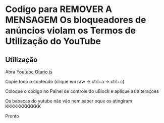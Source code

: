 # Codigo para REMOVER A MENSAGEM Os bloqueadores de anúncios violam os Termos de Utilização do YouTube

## Utilização

Abra [Youtube Otario.js](https://github.com/robertopv/Youtube/blob/main/Script_youtube.txt)

Copie todo o conteúdo (clique em raw -> ctrl+a -> ctrl+c)

Coloque o codigo no Painel de controle do uBlock e aplique as alteraçoes

Os babacas do yutube não vão nem saber oque os atingiram KKKKKKKKKKKK



Pronto
